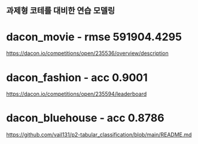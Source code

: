 ## 과제형 코테를 대비한 연습 모델링

# dacon_movie - rmse 591904.4295
https://dacon.io/competitions/open/235536/overview/description

# dacon_fashion - acc 0.9001
https://dacon.io/competitions/open/235594/leaderboard

# dacon_bluehouse - acc 0.8786
https://github.com/vail131/p2-tabular_classification/blob/main/README.md
